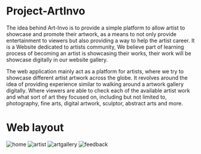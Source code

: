 # Project-ArtInvo


The idea behind Art-Invo is to provide a simple platform to allow artist to showcase and promote their artwork, as a means to not only provide entertainment to viewers but also providing a way to help the artist career. It is a Website dedicated to artists community, We believe part of learning process of becoming an artist is showcasing their works, their work will be showcase digitally in our website gallery.

The web application mainly act as a platform for artists, where we try to showcase different artist artwork across the globe. It revolves around the idea of providing experience similar to walking around a artwork gallery digitally.  Where viewers are able to check each of the available artist work and what sort of art they focused on, including but not limited to, photography, fine arts, digital artwork, sculptor, abstract arts and more.

# Web layout
 

![home](https://user-images.githubusercontent.com/67879767/179374053-511f5da2-98bc-48e8-9101-986571c7c1f2.jpeg)
![artist](https://user-images.githubusercontent.com/67879767/179374105-ec9039c1-cf5a-46b6-a93c-58f00fb64a7e.jpeg)
![artgallery](https://user-images.githubusercontent.com/67879767/179374146-a30a62b9-6a79-402d-a3ff-11b81c2974b0.jpeg)
![feedback](https://user-images.githubusercontent.com/67879767/179374183-1bfe4117-0383-4ba0-932e-3a3602257243.jpeg)
